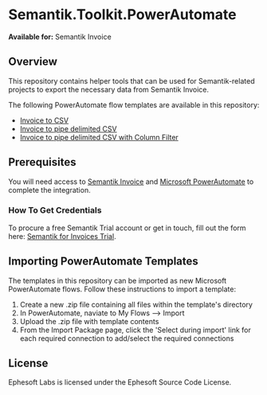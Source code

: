 # Semantik.Toolkit.PowerAutomate
**Available for:** Semantik Invoice

## Overview
This repository contains helper tools that can be used for Semantik-related projects to export the necessary data from Semantik Invoice.

The following PowerAutomate flow templates are available in this repository:
* [Invoice to CSV](.\Docs\InvoiceToCSV.md)
* [Invoice to pipe delimited CSV](.\Docs\PipeDelimitedFileExport.md)
* [Invoice to pipe delimited CSV with Column Filter](.\Docs\PipeDelimitedFileExport.md)
## Prerequisites
You will need access to [Semantik Invoice](https://ephesoft.com/products/semantik-invoice/) and [Microsoft PowerAutomate](https://flow.microsoft.com) to complete the integration.
### How To Get Credentials
To procure a free Semantik Trial account or get in touch, fill out the form here: [Semantik for Invoices Trial](https://ephesoft.com/get-trial/).

## Importing PowerAutomate Templates
The templates in this repository can be imported as new Microsoft PowerAutomate flows.  Follow these instructions to import a template:
1. Create a new .zip file containing all files within the template's directory
2. In PowerAutomate, naviate to My Flows --> Import
3. Upload the .zip file with template contents
4. From the Import Package page, click the 'Select during import' link for each required connection to add/select the required connections

## License
Ephesoft Labs is licensed under the Ephesoft Source Code License.